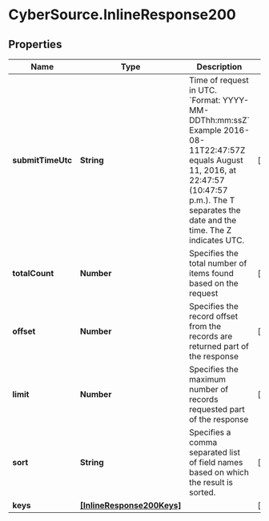 # CyberSource.InlineResponse200

## Properties
Name | Type | Description | Notes
------------ | ------------- | ------------- | -------------
**submitTimeUtc** | **String** | Time of request in UTC. &#x60;Format: YYYY-MM-DDThh:mm:ssZ&#x60;  Example 2016-08-11T22:47:57Z equals August 11, 2016, at 22:47:57 (10:47:57 p.m.). The T separates the date and the time. The Z indicates UTC.  | [optional] 
**totalCount** | **Number** | Specifies the total number of items found based on the request | [optional] 
**offset** | **Number** | Specifies the record offset from the records are returned part of the response | [optional] 
**limit** | **Number** | Specifies the maximum number of records requested part of the response | [optional] 
**sort** | **String** | Specifies a comma separated list of field names based on which the result is sorted. | [optional] 
**keys** | [**[InlineResponse200Keys]**](InlineResponse200Keys.md) |  | [optional] 


